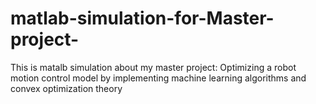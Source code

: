 # matlab-simulation-for-Master-project-
This is matalb simulation about my master project:  Optimizing a robot motion control model by implementing machine learning algorithms and convex optimization theory
